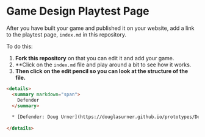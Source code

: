 # Game Design Playtest Page

After you have built your game and published it on your website, add a link to the playtest page, `index.md` in this repository.

To do this:

1. **Fork this repository** on that you can edit it and add your game.
1. **Click on the `index.md` file and play around a bit to see how it works.
1. **Then click on the edit pencil so you can look at the structure of the file.**

```html
<details>
  <summary markdown="span">
    Defender
  </summary>
  
  * [Defender: Doug Urner](https://douglasurner.github.io/prototypes/Defender/index.html) --- I modified this game to use the night sky background, I thought that that would look better with the laser. The next thing I want to fix is the way the game ends.
  
</details>
```
